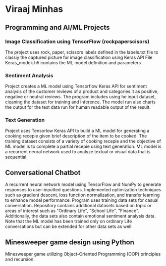 # Viraaj Minhas

## Programming and AI/ML Projects

### Image Classification using TensorFlow (rockpaperscisors)
The project uses rock, paper, scissors labels defined in the labels.txt file to classiy the captured picture for image classification using Keras API
File Keras_modek.h5 contains the ML model definition and parameters

### Sentiment Analysis
Project creates a ML model using Tensorflow Keras API for sentiment analysis of the customer reviews of a product and categories it as positive, negative or neutral reviews. The program includes using he input dataset, cleaning the dataset for training and inference. The model run also charts the output for the test data run for human readable output of the result. 

### Text Generation
Project uses Tensorlow Keras API to build a ML model for generating a cooking recepie given brief description of the item to be cooked. The training dataset consists of a variety of cooking recepie and the objective of ML model is to complete a partial recepie using text generation. ML model is a recurrent neural network used to analyze textual or visual data that is sequential

## Conversational Chatbot
A recurrent neural network model using TensorFlow and NumPy to generate responses to user-inputted questions. Implemented optimization techniques such as gradient descent, loss function normalization, and transfer learning to enhance model performance. Program uses training data sets for casual conversation. Repository contains additional datasets based on topic or areas of interest such as "Ordinary Life", "School Life", "Finance". Additionally, the data sets also contain emotional sentiment analysis data. Note that the ML model has been trained only on ordinary Life conversations but can be extended for other data sets as well

## Minesweeper game design using Python
Minesweeper game utilizing Object-Oriented Programming (OOP) principles and recursion.


